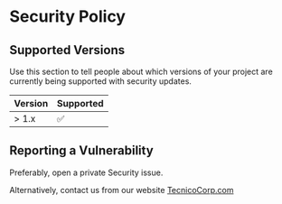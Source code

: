 # Security Policy

## Supported Versions

Use this section to tell people about which versions of your project are
currently being supported with security updates.

| Version | Supported          |
| ------- | ------------------ |
| > 1.x   | :white_check_mark: |


## Reporting a Vulnerability

Preferably, open a private Security issue.

Alternatively, contact us from our website [TecnicoCorp.com](https://tecnicocorp.com/contact)
